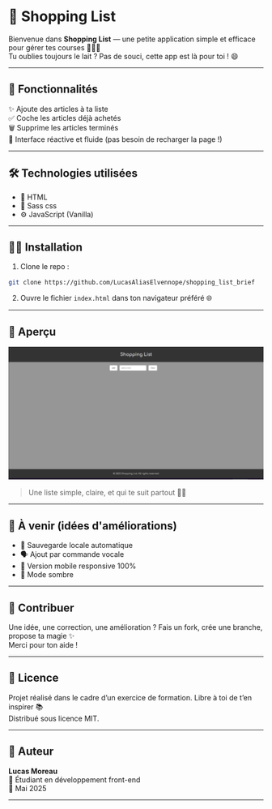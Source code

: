 # 🛒 Shopping List

Bienvenue dans **Shopping List** — une petite application simple et efficace pour gérer tes courses 🧾🥦🍞  
Tu oublies toujours le lait ? Pas de souci, cette app est là pour toi ! 😄

---

## 🚀 Fonctionnalités

✨ Ajoute des articles à ta liste  
✅ Coche les articles déjà achetés  
🗑️ Supprime les articles terminés  
🔄 Interface réactive et fluide (pas besoin de recharger la page !)

---

## 🛠️ Technologies utilisées

- 🧙 HTML
- 🎨 Sass css
- ⚙️ JavaScript (Vanilla)

---

## 🧑‍💻 Installation

1. Clone le repo :

```zsh
git clone https://github.com/LucasAliasElvennope/shopping_list_brief
```

2. Ouvre le fichier `index.html` dans ton navigateur préféré 🌐

---

## 📸 Aperçu

![Aperçu de l'application](icone/Capture%20d’écran%20du%202025-05-23%2015-35-03.png)
> Une liste simple, claire, et qui te suit partout 🧘‍♂️

---

## 🧩 À venir (idées d'améliorations)

- 🔄 Sauvegarde locale automatique
- 🗣️ Ajout par commande vocale
- 📱 Version mobile responsive 100%
- 🌙 Mode sombre

---

## 🤝 Contribuer

Une idée, une correction, une amélioration ? Fais un fork, crée une branche, propose ta magie ✨  
Merci pour ton aide !

---

## 📄 Licence

Projet réalisé dans le cadre d’un exercice de formation. Libre à toi de t’en inspirer 📚  
Distribué sous licence MIT.

---

## 👤 Auteur

**Lucas Moreau**  
💼 Étudiant en développement front-end  
📅 Mai 2025

---

